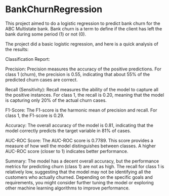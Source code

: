 # BankChurnRegression
This project aimed to do a logistic regression to predict bank churn
for the ABC Multistate bank. Bank churn is a term to define if the 
client has left the bank during some period (1) or not (0).

The project did a basic logistic regression, and here is a quick
analysis of the results:

Classification Report:

Precision: Precision measures the accuracy of the positive predictions. For class 1 (churn), the precision is 0.55, indicating that about 55% of the predicted churn cases are correct.

Recall (Sensitivity): Recall measures the ability of the model to capture all the positive instances. For class 1, the recall is 0.20, meaning that the model is capturing only 20% of the actual churn cases.

F1-Score: The F1-score is the harmonic mean of precision and recall. For class 1, the F1-score is 0.29.

Accuracy: The overall accuracy of the model is 0.81, indicating that the model correctly predicts the target variable in 81% of cases.

AUC-ROC Score: The AUC-ROC score is 0.7789. This score provides a measure of how well the model distinguishes between classes. A higher AUC-ROC score (closer to 1) indicates better performance.

Summary:
The model has a decent overall accuracy, but the performance metrics for predicting churn (class 1) are not as high. The recall for class 1 is relatively low, suggesting that the model may not be identifying all the customers who actually churned. Depending on the specific goals and requirements, you might consider further tuning the model or exploring other machine learning algorithms to improve performance.
